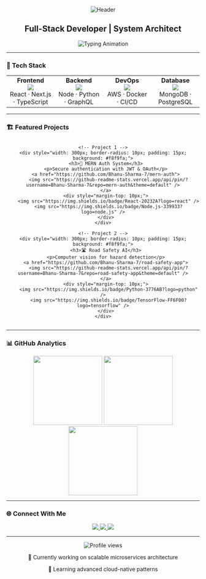 <div align="center">
  <img src="https://capsule-render.vercel.app/api?type=waving&color=7F3FBF&height=200&section=header&text=Bhanu%20Sharma&fontSize=50&fontColor=ffffff&animation=fadeIn" alt="Header" />
  
  <h2>Full-Stack Developer | System Architect</h2>
  
  <div>
    <img src="https://readme-typing-svg.demolab.com?font=Fira+Code&size=22&duration=3000&pause=500&color=7F3FBF&center=true&vCenter=true&width=500&lines=Clean+Code+Enthusiast;Scalable+Systems+Designer;Problem+Solver" alt="Typing Animation" />
  </div>
</div>

---

### 🧰 Tech Stack

<div align="center">
  <table>
    <tr>
      <td align="center" width="25%">
        <strong>Frontend</strong><br>
        <img src="https://skillicons.dev/icons?i=react,nextjs,typescript,tailwind,redux" /><br>
        <span>React · Next.js · TypeScript</span>
      </td>
      <td align="center" width="25%">
        <strong>Backend</strong><br>
        <img src="https://skillicons.dev/icons?i=nodejs,express,nestjs,python,graphql" /><br>
        <span>Node · Python · GraphQL</span>
      </td>
      <td align="center" width="25%">
        <strong>DevOps</strong><br>
        <img src="https://skillicons.dev/icons?i=aws,docker,kubernetes,githubactions" /><br>
        <span>AWS · Docker · CI/CD</span>
      </td>
      <td align="center" width="25%">
        <strong>Database</strong><br>
        <img src="https://skillicons.dev/icons?i=mongodb,postgresql,redis" /><br>
        <span>MongoDB · PostgreSQL</span>
      </td>
    </tr>
  </table>
</div>

---

### 🏗️ Featured Projects

<div align="center">
  <div style="display: flex; flex-wrap: wrap; gap: 20px; justify-content: center;">
    
    <!-- Project 1 -->
    <div style="width: 300px; border-radius: 10px; padding: 15px; background: #f8f9fa;">
      <h3>🔐 MERN Auth System</h3>
      <p>Secure authentication with JWT & OAuth</p>
      <a href="https://github.com/Bhanu-Sharma-7/mern-auth">
        <img src="https://github-readme-stats.vercel.app/api/pin/?username=Bhanu-Sharma-7&repo=mern-auth&theme=default" />
      </a>
      <div style="margin-top: 10px;">
        <img src="https://img.shields.io/badge/React-20232A?logo=react" />
        <img src="https://img.shields.io/badge/Node.js-339933?logo=node.js" />
      </div>
    </div>
    
    <!-- Project 2 -->
    <div style="width: 300px; border-radius: 10px; padding: 15px; background: #f8f9fa;">
      <h3>🛣️ Road Safety AI</h3>
      <p>Computer vision for hazard detection</p>
      <a href="https://github.com/Bhanu-Sharma-7/road-safety-app">
        <img src="https://github-readme-stats.vercel.app/api/pin/?username=Bhanu-Sharma-7&repo=road-safety-app&theme=default" />
      </a>
      <div style="margin-top: 10px;">
        <img src="https://img.shields.io/badge/Python-3776AB?logo=python" />
        <img src="https://img.shields.io/badge/TensorFlow-FF6F00?logo=tensorflow" />
      </div>
    </div>
  </div>
</div>

---

### 📊 GitHub Analytics

<div align="center">
  <img height="180em" src="https://github-readme-stats.vercel.app/api?username=Bhanu-Sharma-7&show_icons=true&theme=default&include_all_commits=true&count_private=true" />
  
  <img height="180em" src="https://github-readme-stats.vercel.app/api/top-langs/?username=Bhanu-Sharma-7&layout=compact&langs_count=8&theme=default" />
  
  <img height="180em" src="https://github-readme-streak-stats.herokuapp.com/?user=Bhanu-Sharma-7&theme=default" />
</div>

---

### 🌐 Connect With Me

<div align="center">
  <a href="mailto:bhanusharma14581@gmail.com">
    <img src="https://img.shields.io/badge/Gmail-D14836?style=for-the-badge&logo=gmail&logoColor=white" />
  </a>
  <a href="https://linkedin.com/in/bhanu-sharma-dev">
    <img src="https://img.shields.io/badge/LinkedIn-0077B5?style=for-the-badge&logo=linkedin&logoColor=white" />
  </a>
  <a href="https://github.com/Bhanu-Sharma-7">
    <img src="https://img.shields.io/badge/GitHub-100000?style=for-the-badge&logo=github&logoColor=white" />
  </a>
</div>

---

<div align="center">
  <img src="https://komarev.com/ghpvc/?username=Bhanu-Sharma-7&label=Profile+Views&color=7F3FBF&style=flat" alt="Profile views" />
  
  <p>🔭 Currently working on scalable microservices architecture</p>
  <p>🌱 Learning advanced cloud-native patterns</p>
</div>